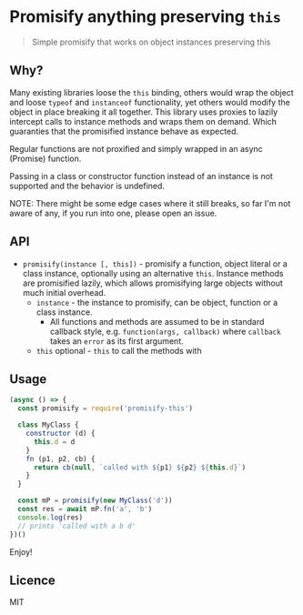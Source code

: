 # Promisify anything preserving `this`

> Simple promisify that works on object instances preserving this

## Why?

Many existing libraries loose the `this` binding, others would wrap the object and loose `typeof` and `instanceof` functionality, yet others would modify the object in place breaking it all together. This  library uses proxies to lazily intercept calls to instance methods and wraps them on demand. Which guaranties that the promisified instance behave as expected.

Regular functions are not proxified and simply wrapped in an async (Promise) function. 

Passing in a class or constructor function instead of an instance is not supported and the behavior is undefined.

NOTE: There might be some edge cases where it still breaks, so far I'm not aware of any, if you run into one, please open an issue.

## API

- `promisify(instance [, this])` - promisify a function, object literal or a class instance, optionally using an alternative `this`. Instance methods are promisified lazily, which allows promisifying large objects without much initial overhead.
  - `instance` - the instance to promisify, can be object, function or a class instance. 
    - All functions and methods are assumed to be in standard callback style, e.g. `function(args, callback)` where `callback` takes an `error` as its first argument. 
  - `this` optional - `this` to call the methods with

## Usage

```js
(async () => {
  const promisify = require('promisify-this')

  class MyClass {
    constructor (d) {
      this.d = d
    }
    fn (p1, p2, cb) {
      return cb(null, `called with ${p1} ${p2} ${this.d}`)
    }
  }

  const mP = promisify(new MyClass('d'))
  const res = await mP.fn('a', 'b')
  console.log(res)
  // prints 'called with a b d'
})()
```

Enjoy!

## Licence

MIT

